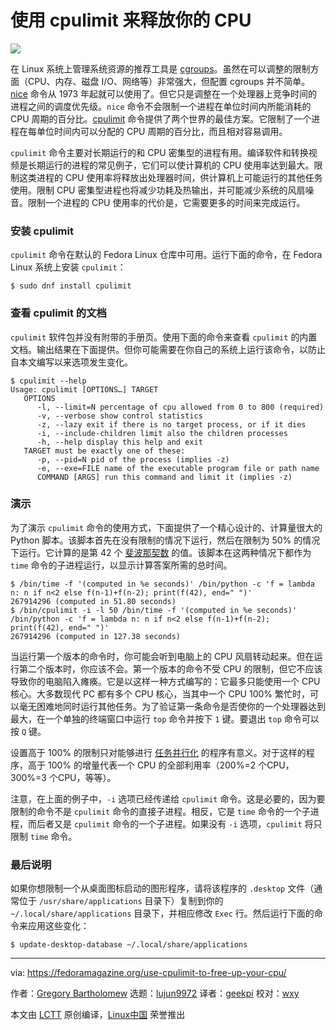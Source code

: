 [#]: subject: (Use cpulimit to free up your CPU)
[#]: via: (https://fedoramagazine.org/use-cpulimit-to-free-up-your-cpu/)
[#]: author: (Gregory Bartholomew https://fedoramagazine.org/author/glb/)
[#]: collector: (lujun9972)
[#]: translator: (geekpi)
[#]: reviewer: (wxy)
[#]: publisher: (wxy)
[#]: url: (https://linux.cn/article-13501-1.html)

使用 cpulimit 来释放你的 CPU
======

![](https://img.linux.net.cn/data/attachment/album/202106/19/084002xuwuuqfww8xvfem7.jpg)

在 Linux 系统上管理系统资源的推荐工具是 [cgroups][4]。虽然在可以调整的限制方面（CPU、内存、磁盘 I/O、网络等）非常强大，但配置 cgroups 并不简单。[nice][5] 命令从 1973 年起就可以使用了。但它只是调整在一个处理器上竞争时间的进程之间的调度优先级。`nice` 命令不会限制一个进程在单位时间内所能消耗的 CPU 周期的百分比。[cpulimit][6] 命令提供了两个世界的最佳方案。它限制了一个进程在每单位时间内可以分配的 CPU 周期的百分比，而且相对容易调用。

`cpulimit` 命令主要对长期运行的和 CPU 密集型的进程有用。编译软件和转换视频是长期运行的进程的常见例子，它们可以使计算机的 CPU 使用率达到最大。限制这类进程的 CPU 使用率将释放出处理器时间，供计算机上可能运行的其他任务使用。限制 CPU 密集型进程也将减少功耗及热输出，并可能减少系统的风扇噪音。限制一个进程的 CPU 使用率的代价是，它需要更多的时间来完成运行。

### 安装 cpulimit

`cpulimit` 命令在默认的 Fedora Linux 仓库中可用。运行下面的命令，在 Fedora Linux 系统上安装 `cpulimit`：

```
$ sudo dnf install cpulimit
```

### 查看 cpulimit 的文档

`cpulimit` 软件包并没有附带的手册页。使用下面的命令来查看 `cpulimit` 的内置文档。输出结果在下面提供。但你可能需要在你自己的系统上运行该命令，以防止自本文编写以来选项发生变化。

```
$ cpulimit --help
Usage: cpulimit [OPTIONS…] TARGET
   OPTIONS
      -l, --limit=N percentage of cpu allowed from 0 to 800 (required)
      -v, --verbose show control statistics
      -z, --lazy exit if there is no target process, or if it dies
      -i, --include-children limit also the children processes
      -h, --help display this help and exit
   TARGET must be exactly one of these:
      -p, --pid=N pid of the process (implies -z)
      -e, --exe=FILE name of the executable program file or path name
      COMMAND [ARGS] run this command and limit it (implies -z)
```

### 演示

为了演示 `cpulimit` 命令的使用方式，下面提供了一个精心设计的、计算量很大的 Python 脚本。该脚本首先在没有限制的情况下运行，然后在限制为 50% 的情况下运行。它计算的是第 42 个 [斐波那契数][7] 的值。该脚本在这两种情况下都作为 `time` 命令的子进程运行，以显示计算答案所需的总时间。

```
$ /bin/time -f '(computed in %e seconds)' /bin/python -c 'f = lambda n: n if n<2 else f(n-1)+f(n-2); print(f(42), end=" ")'
267914296 (computed in 51.80 seconds)
$ /bin/cpulimit -i -l 50 /bin/time -f '(computed in %e seconds)' /bin/python -c 'f = lambda n: n if n<2 else f(n-1)+f(n-2); print(f(42), end=" ")'
267914296 (computed in 127.38 seconds)
```

当运行第一个版本的命令时，你可能会听到电脑上的 CPU 风扇转动起来。但在运行第二个版本时，你应该不会。第一个版本的命令不受 CPU 的限制，但它不应该导致你的电脑陷入瘫痪。它是以这样一种方式编写的：它最多只能使用一个 CPU 核心。大多数现代 PC 都有多个 CPU 核心，当其中一个 CPU 100% 繁忙时，可以毫无困难地同时运行其他任务。为了验证第一条命令是否使你的一个处理器达到最大，在一个单独的终端窗口中运行 `top` 命令并按下 `1` 键。要退出 `top` 命令可以按 `Q` 键。

设置高于 100% 的限制只对能够进行 [任务并行化][8] 的程序有意义。对于这样的程序，高于 100% 的增量代表一个 CPU 的全部利用率（200%=2 个CPU，300%=3 个CPU，等等）。

注意，在上面的例子中，`-i` 选项已经传递给 `cpulimit` 命令。这是必要的，因为要限制的命令不是 `cpulimit` 命令的直接子进程。相反，它是 `time` 命令的一个子进程，而后者又是 `cpulimit` 命令的一个子进程。如果没有 `-i` 选项，`cpulimit` 将只限制 `time` 命令。

### 最后说明

如果你想限制一个从桌面图标启动的图形程序，请将该程序的 `.desktop` 文件（通常位于 `/usr/share/applications` 目录下）复制到你的 `~/.local/share/applications` 目录下，并相应修改 `Exec` 行。然后运行下面的命令来应用这些变化：

```
$ update-desktop-database ~/.local/share/applications
```

--------------------------------------------------------------------------------

via: https://fedoramagazine.org/use-cpulimit-to-free-up-your-cpu/

作者：[Gregory Bartholomew][a]
选题：[lujun9972][b]
译者：[geekpi](https://github.com/geekpi)
校对：[wxy](https://github.com/wxy)

本文由 [LCTT](https://github.com/LCTT/TranslateProject) 原创编译，[Linux中国](https://linux.cn/) 荣誉推出

[a]: https://fedoramagazine.org/author/glb/
[b]: https://github.com/lujun9972
[1]: https://fedoramagazine.org/wp-content/uploads/2021/06/cpulimit-816x345.jpg
[2]: https://unsplash.com/@henning?utm_source=unsplash&utm_medium=referral&utm_content=creditCopyText
[3]: https://unsplash.com/s/photos/speed-limit?utm_source=unsplash&utm_medium=referral&utm_content=creditCopyText
[4]: https://en.wikipedia.org/wiki/Cgroups
[5]: https://en.wikipedia.org/wiki/Nice_(Unix)
[6]: https://github.com/opsengine/cpulimit
[7]: https://en.wikipedia.org/wiki/Fibonacci_number
[8]: https://en.wikipedia.org/wiki/Task_parallelism
